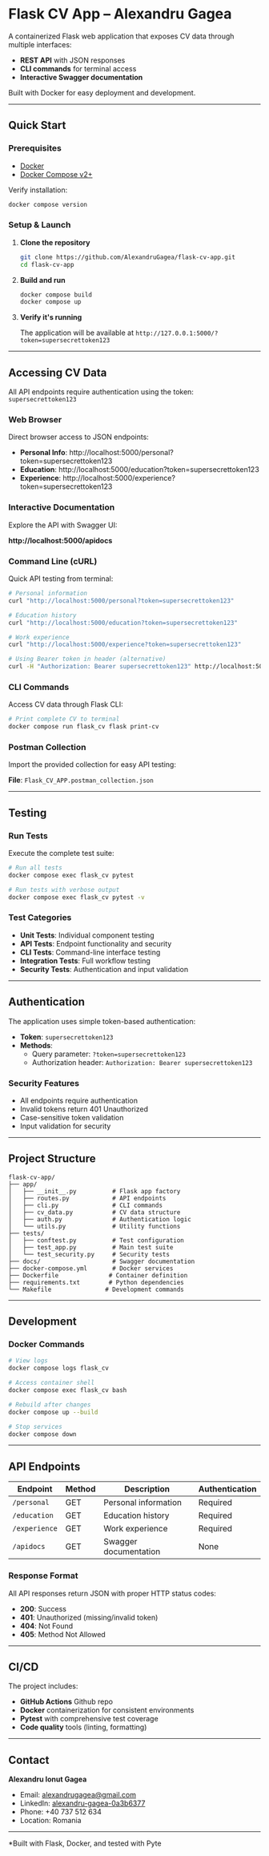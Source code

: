 # Flask CV App – Alexandru Gagea

A containerized Flask web application that exposes CV data through multiple interfaces:
- **REST API** with JSON responses
- **CLI commands** for terminal access
- **Interactive Swagger documentation**

Built with Docker for easy deployment and development.

---

##  Quick Start

### Prerequisites

- [Docker](https://www.docker.com/products/docker-desktop/)
- [Docker Compose v2+](https://docs.docker.com/compose/)

Verify installation:
```bash
docker compose version
```

### Setup & Launch

1. **Clone the repository**
   ```bash
   git clone https://github.com/AlexandruGagea/flask-cv-app.git
   cd flask-cv-app
   ```

2. **Build and run**
   ```bash
   docker compose build
   docker compose up
   ```

3. **Verify it's running**
   
   The application will be available at `http://127.0.0.1:5000/?token=supersecrettoken123`

---

##  Accessing CV Data

All API endpoints require authentication using the token: `supersecrettoken123`

###  Web Browser
Direct browser access to JSON endpoints:

- **Personal Info**: http://localhost:5000/personal?token=supersecrettoken123
- **Education**: http://localhost:5000/education?token=supersecrettoken123
- **Experience**: http://localhost:5000/experience?token=supersecrettoken123

###  Interactive Documentation
Explore the API with Swagger UI:

**http://localhost:5000/apidocs**

###  Command Line (cURL)
Quick API testing from terminal:

```bash
# Personal information
curl "http://localhost:5000/personal?token=supersecrettoken123"

# Education history
curl "http://localhost:5000/education?token=supersecrettoken123"

# Work experience
curl "http://localhost:5000/experience?token=supersecrettoken123"

# Using Bearer token in header (alternative)
curl -H "Authorization: Bearer supersecrettoken123" http://localhost:5000/personal
```

###  CLI Commands
Access CV data through Flask CLI:

```bash
# Print complete CV to terminal
docker compose run flask_cv flask print-cv
```

###  Postman Collection
Import the provided collection for easy API testing:

**File**: `Flask_CV_APP.postman_collection.json`

---

##  Testing

### Run Tests
Execute the complete test suite:

```bash
# Run all tests
docker compose exec flask_cv pytest

# Run tests with verbose output
docker compose exec flask_cv pytest -v

```

### Test Categories
- **Unit Tests**: Individual component testing
- **API Tests**: Endpoint functionality and security
- **CLI Tests**: Command-line interface testing
- **Integration Tests**: Full workflow testing
- **Security Tests**: Authentication and input validation

---

##  Authentication

The application uses simple token-based authentication:

- **Token**: `supersecrettoken123`
- **Methods**: 
  - Query parameter: `?token=supersecrettoken123`
  - Authorization header: `Authorization: Bearer supersecrettoken123`

### Security Features
- All endpoints require authentication
- Invalid tokens return 401 Unauthorized
- Case-sensitive token validation
- Input validation for security

---

##  Project Structure

```
flask-cv-app/
├── app/
│   ├── __init__.py          # Flask app factory
│   ├── routes.py            # API endpoints
│   ├── cli.py               # CLI commands
│   ├── cv_data.py           # CV data structure
│   ├── auth.py              # Authentication logic
│   └── utils.py             # Utility functions
├── tests/
│   ├── conftest.py          # Test configuration
│   ├── test_app.py          # Main test suite
│   └── test_security.py     # Security tests
├── docs/                    # Swagger documentation
├── docker-compose.yml       # Docker services
├── Dockerfile              # Container definition
├── requirements.txt        # Python dependencies
└── Makefile               # Development commands
```

---

##  Development

### Docker Commands
```bash
# View logs
docker compose logs flask_cv

# Access container shell
docker compose exec flask_cv bash

# Rebuild after changes
docker compose up --build

# Stop services
docker compose down
```

---

##  API Endpoints

| Endpoint | Method | Description | Authentication |
|----------|--------|-------------|----------------|
| `/personal` | GET | Personal information | Required |
| `/education` | GET | Education history | Required |
| `/experience` | GET | Work experience | Required |
| `/apidocs` | GET | Swagger documentation | None |

### Response Format
All API responses return JSON with proper HTTP status codes:

- **200**: Success
- **401**: Unauthorized (missing/invalid token)
- **404**: Not Found
- **405**: Method Not Allowed

---

##  CI/CD

The project includes:
- **GitHub Actions** Github repo
- **Docker** containerization for consistent environments
- **Pytest** with comprehensive test coverage
- **Code quality** tools (linting, formatting)

---

##  Contact

**Alexandru Ionut Gagea**
- Email: alexandrugagea@gmail.com
- LinkedIn: [alexandru-gagea-0a3b6377](https://www.linkedin.com/in/alexandru-gagea-0a3b6377/)
- Phone: +40 737 512 634
- Location: Romania

---

*Built with Flask, Docker, and tested with Pyte